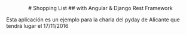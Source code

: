 <center>
# Shopping List 
## with Angular & Django Rest Framework
</center>

Esta aplicación es un ejemplo para la charla del pyday de Alicante que tendrá lugar el 17/11/2016
